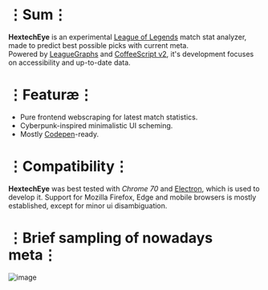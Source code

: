 # ⋮Sum⋮
__HextechEye__ is an experimental [League of Legends](https://ru.leagueoflegends.com) match stat analyzer, made to predict best possible picks with current meta.  
Powered by [LeagueGraphs](http://www.leagueofgraphs.com) and [CoffeeScript v2](https://coffeescript.org/), it's development focuses on accessibility and up-to-date data.

# ⋮Featuræ⋮
* Pure frontend webscraping for latest match statistics.
* Cyberpunk-inspired minimalistic UI scheming.
* Mostly [Codepen](http://codepen.io)-ready.

# ⋮Compatibility⋮
__HextechEye__  was best tested with _Chrome 70_ and [Electron](https://electronjs.org/), which is used to develop it.
Support for Mozilla Firefox, Edge and mobile browsers is mostly established, except for minor ui disambiguation.

# ⋮Brief sampling of nowadays meta⋮
![image](https://user-images.githubusercontent.com/8768470/48089371-60bd2800-e215-11e8-88d1-645a239fe0cb.png)
